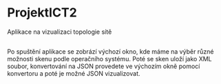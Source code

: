 # ProjektICT2
Aplikace na vizualizaci topologie sítě
##
Po spuštění aplikace se zobrází výchozí okno, kde máme na výběr různé možnosti skenu podle operačního systému.
Poté se sken uloží jako XML soubor, konvertování na JSON provedete ve výchozím okně pomocí konvertoru a poté je možné JSON vizualizovat.
